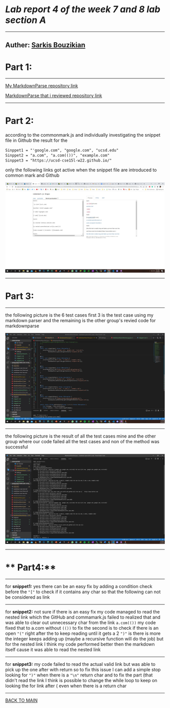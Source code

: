 
# ***Lab report 4 of the week 7 and 8 lab section A***
---
Auther: **[Sarkis Bouzikian](https://github.com/oplikos)**
---

# Part 1:

---

[My MarkdownParse repository link](https://github.com/oplikos/markdown-parse)

[MarkdownParse that i reviewed repository link](https://github.com/P2fryang/markdown-parse)

---

# **Part 2:**

according to the commonmark.js and individually investigating the snippet file in Github the result for the 
```
Sinppet1 = "'google.com", "google.com", "ucsd.edu"
Sinppet2 = "a.com", "a.com(())", "example.com"
Sinppet3 = "https://ucsd-cse15l-w22.github.io/"
```
only the following links got active when the snippet file are introduced to common mark and Github

![commonmark.js](common-mark-js.jpg)

---

# **Part 3:**

---

the following picture is the 6 test cases first 3 is the test case using my markdown parser and the remaining is the other group's revied code for markdownparse

![TestCase](all-test-cases-in-markdowntest.jpg)

---

the following picture is the result of all the test cases mine and the other group where our code failed all the test cases and non of the method was successful

![result](resuolt-obtain-running-the-test-on-both.jpg)

---

# ** Part4:** 

---

for **snippet1:** yes there can be an easy fix by adding a condition check before the ```"["``` to check if it contains any char so that the following can not be considered as link

---
for **snippet2:** not sure if there is an easy fix my code managed to read the nested link which the GitHub and commamark.js failed to realized that and was able to clear out unnecessary char from the link ```a.com(())``` my code fixed that to a.com without ```(())``` to fix the second is to check if there is an open ```"("``` right after the to keep reading until it gets a 2 ```")"``` is there is more the integer keeps adding up (maybe a recursive function will do the job) but for the nested link I think my code performed better then the markdown itself cause it was able to read the nested link

---
for **snippet3:** my code failed to read the actual valid link but was able to pick up the one after with return so to fix this issue I can add a simple stop looking for ```")"``` when there is a ```"\n"``` return char and to fix the part (that didn't read the link I think is possible to change the while loop to keep on looking the for link after ( even when there is a return char 

---
[BACK TO MAIN](https://oplikos.github.io/cse15l-lab-reports/)
